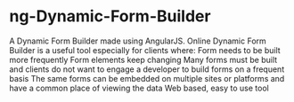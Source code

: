 ng-Dynamic-Form-Builder
=======================

A Dynamic Form Builder made using AngularJS.
Online Dynamic Form Builder is a useful tool especially for clients where:
Form needs to be built more frequently
Form elements keep changing
Many forms must be built and clients do not want to engage a developer to build forms on a frequent basis
The same forms can be embedded on multiple sites or platforms and have a common place of viewing the data
Web based, easy to use tool
